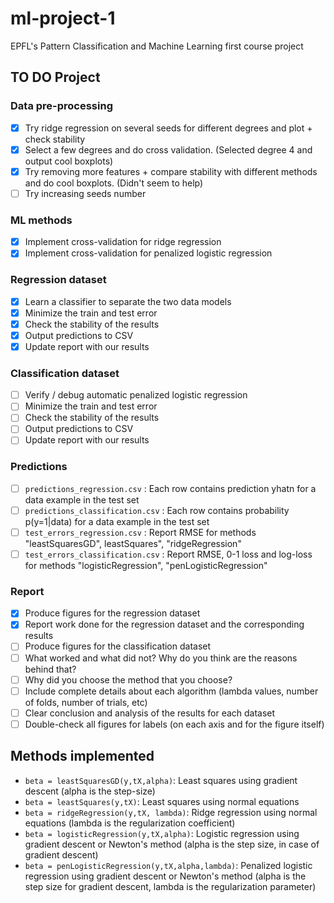 ml-project-1
============

EPFL's Pattern Classification and Machine Learning first course project

## TO DO Project

### Data pre-processing

- [X] Try ridge regression on several seeds for different degrees and plot + check stability
- [X] Select a few degrees and do cross validation. (Selected degree 4 and output cool boxplots)
- [X] Try removing more features + compare stability with different methods and do cool boxplots. (Didn't seem to help)
- [ ] Try increasing seeds number

### ML methods
- [X] Implement cross-validation for ridge regression
- [X] Implement cross-validation for penalized logistic regression

### Regression dataset
- [X] Learn a classifier to separate the two data models
- [X] Minimize the train and test error
- [X] Check the stability of the results
- [X] Output predictions to CSV
- [X] Update report with our results

### Classification dataset
- [ ] Verify / debug automatic penalized logistic regression
- [ ] Minimize the train and test error
- [ ] Check the stability of the results
- [ ] Output predictions to CSV
- [ ] Update report with our results

### Predictions
- [ ] `predictions_regression.csv` : Each row contains prediction yhatn for a data example in the test set
- [ ] `predictions_classification.csv` : Each row contains probability p(y=1|data) for a data example in the test set
- [ ] `test_errors_regression.csv` : Report RMSE for methods "leastSquaresGD", leastSquares", "ridgeRegression"
- [ ] `test_errors_classification.csv` : Report RMSE, 0-1 loss and log-loss for methods "logisticRegression", "penLogisticRegression"

### Report
- [X] Produce figures for the regression dataset
- [X] Report work done for the regression dataset and the corresponding results
- [ ] Produce figures for the classification dataset
- [ ] What worked and what did not? Why do you think are the reasons behind that?
- [ ] Why did you choose the method that you choose?
- [ ] Include complete details about each algorithm (lambda values, number of folds, number of trials, etc)
- [ ] Clear conclusion and analysis of the results for each dataset
- [ ] Double-check all figures for labels (on each axis and for the figure itself)

## Methods implemented

- `beta = leastSquaresGD(y,tX,alpha)`: Least squares using gradient descent (alpha is the step-size)
- `beta = leastSquares(y,tX)`: Least squares using normal equations
- `beta = ridgeRegression(y,tX, lambda)`: Ridge regression using normal equations (lambda is the regularization coefficient)
- `beta = logisticRegression(y,tX,alpha)`: Logistic regression using gradient descent or Newton's method (alpha is the step size, in case of gradient descent)
- `beta = penLogisticRegression(y,tX,alpha,lambda)`: Penalized logistic regression using gradient descent or Newton's method (alpha is the step size for gradient descent, lambda is the regularization parameter)
